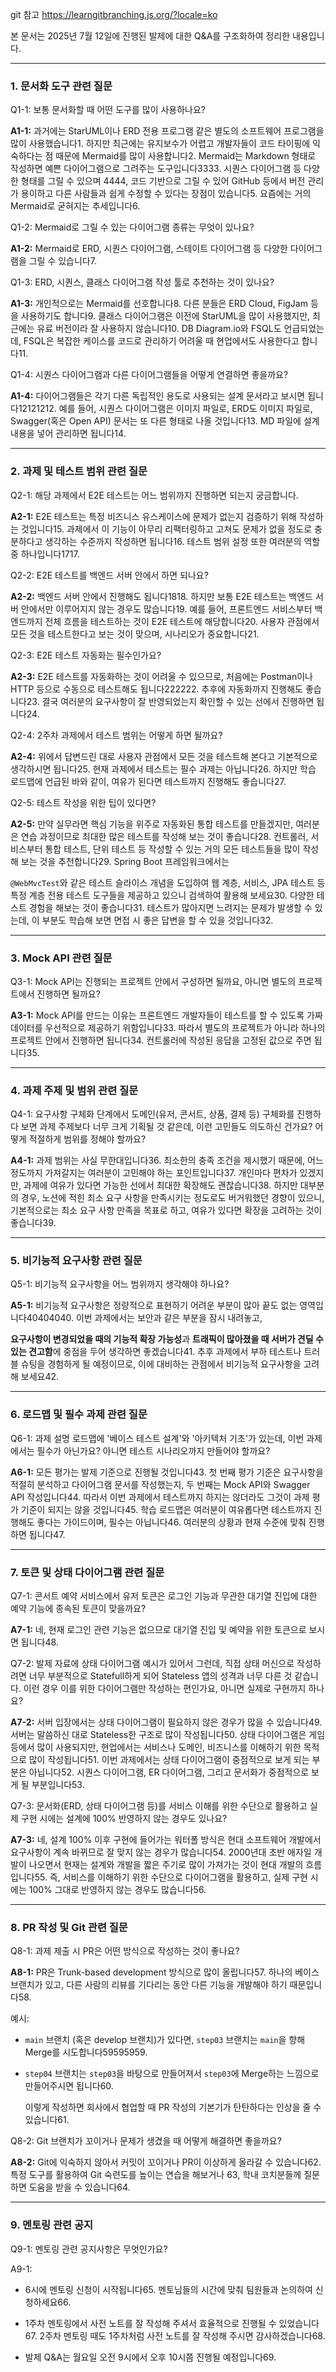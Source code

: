 git 참고
https://learngitbranching.js.org/?locale=ko


본 문서는 2025년 7월 12일에 진행된 발제에 대한 Q&A를 구조화하여 정리한 내용입니다.

---

### 1. 문서화 도구 관련 질문

Q1-1: 보통 문서화할 때 어떤 도구를 많이 사용하나요?

**A1-1:** 과거에는 StarUML이나 ERD 전용 프로그램 같은 별도의 소프트웨어 프로그램을 많이 사용했습니다1. 하지만 최근에는 유지보수가 어렵고 개발자들이 코드 타이핑에 익숙하다는 점 때문에 Mermaid를 많이 사용합니다2. Mermaid는 Markdown 형태로 작성하면 예쁜 다이어그램으로 그려주는 도구입니다3333. 시퀀스 다이어그램 등 다양한 형태를 그릴 수 있으며 4444, 코드 기반으로 그릴 수 있어 GitHub 등에서 버전 관리가 용이하고 다른 사람들과 쉽게 수정할 수 있다는 장점이 있습니다5. 요즘에는 거의 Mermaid로 굳혀지는 추세입니다6.

Q1-2: Mermaid로 그릴 수 있는 다이어그램 종류는 무엇이 있나요?

**A1-2:** Mermaid로 ERD, 시퀀스 다이어그램, 스테이트 다이어그램 등 다양한 다이어그램을 그릴 수 있습니다7.

Q1-3: ERD, 시퀀스, 클래스 다이어그램 작성 툴로 추천하는 것이 있나요?

**A1-3:** 개인적으로는 Mermaid를 선호합니다8. 다른 분들은 ERD Cloud, FigJam 등을 사용하기도 합니다9. 클래스 다이어그램은 이전에 StarUML을 많이 사용했지만, 최근에는 유료 버전이라 잘 사용하지 않습니다10. DB Diagram.io와 FSQL도 언급되었는데, FSQL은 복잡한 케이스를 코드로 관리하기 어려울 때 현업에서도 사용한다고 합니다11.

Q1-4: 시퀀스 다이어그램과 다른 다이어그램들을 어떻게 연결하면 좋을까요?

**A1-4:** 다이어그램들은 각기 다른 독립적인 용도로 사용되는 설계 문서라고 보시면 됩니다12121212. 예를 들어, 시퀀스 다이어그램은 이미지 파일로, ERD도 이미지 파일로, Swagger(혹은 Open API) 문서는 또 다른 형태로 나올 것입니다13. MD 파일에 설계 내용을 넣어 관리하면 됩니다14.

---

### 2. 과제 및 테스트 범위 관련 질문

Q2-1: 해당 과제에서 E2E 테스트는 어느 범위까지 진행하면 되는지 궁금합니다.

**A2-1:** E2E 테스트는 특정 비즈니스 유스케이스에 문제가 없는지 검증하기 위해 작성하는 것입니다15. 과제에서 이 기능이 아무리 리팩터링하고 고쳐도 문제가 없을 정도로 충분하다고 생각하는 수준까지 작성하면 됩니다16. 테스트 범위 설정 또한 여러분의 역할 중 하나입니다1717.

Q2-2: E2E 테스트를 백엔드 서버 안에서 하면 되나요?

**A2-2:** 백엔드 서버 안에서 진행해도 됩니다1818. 하지만 보통 E2E 테스트는 백엔드 서버 안에서만 이루어지지 않는 경우도 많습니다19. 예를 들어, 프론트엔드 서비스부터 백엔드까지 전체 흐름을 테스트하는 것이 E2E 테스트에 해당합니다20. 사용자 관점에서 모든 것을 테스트한다고 보는 것이 맞으며, 시나리오가 중요합니다21.

Q2-3: E2E 테스트 자동화는 필수인가요?

**A2-3:** E2E 테스트를 자동화하는 것이 어려울 수 있으므로, 처음에는 Postman이나 HTTP 등으로 수동으로 테스트해도 됩니다222222. 추후에 자동화까지 진행해도 좋습니다23. 결국 여러분의 요구사항이 잘 반영되었는지 확인할 수 있는 선에서 진행하면 됩니다24.

Q2-4: 2주차 과제에서 테스트 범위는 어떻게 하면 될까요?

**A2-4:** 위에서 답변드린 대로 사용자 관점에서 모든 것을 테스트해 본다고 기본적으로 생각하시면 됩니다25. 현재 과제에서 테스트는 필수 과제는 아닙니다26. 하지만 학습 로드맵에 언급된 바와 같이, 여유가 된다면 테스트까지 진행해도 좋습니다27.

Q2-5: 테스트 작성을 위한 팁이 있다면?

**A2-5:** 만약 실무라면 핵심 기능을 위주로 자동화된 통합 테스트를 만들겠지만, 여러분은 연습 과정이므로 최대한 많은 테스트를 작성해 보는 것이 좋습니다28. 컨트롤러, 서비스부터 통합 테스트, 단위 테스트 등 작성할 수 있는 거의 모든 테스트들을 많이 작성해 보는 것을 추천합니다29. Spring Boot 프레임워크에서는

`@WebMvcTest`와 같은 테스트 슬라이스 개념을 도입하여 웹 계층, 서비스, JPA 테스트 등 특정 계층 전용 테스트 도구들을 제공하고 있으니 검색하여 활용해 보세요30. 다양한 테스트 경험을 해보는 것이 좋습니다31. 테스트가 많아지면 느려지는 문제가 발생할 수 있는데, 이 부분도 학습해 보면 면접 시 좋은 답변을 할 수 있을 것입니다32.

---

### 3. Mock API 관련 질문

Q3-1: Mock API는 진행되는 프로젝트 안에서 구성하면 될까요, 아니면 별도의 프로젝트에서 진행하면 될까요?

**A3-1:** Mock API를 만드는 이유는 프론트엔드 개발자들이 테스트를 할 수 있도록 가짜 데이터를 우선적으로 제공하기 위함입니다33. 따라서 별도의 프로젝트가 아니라 하나의 프로젝트 안에서 진행하면 됩니다34. 컨트롤러에 작성된 응답을 고정된 값으로 주면 됩니다35.

---

### 4. 과제 주제 및 범위 관련 질문

Q4-1: 요구사항 구체화 단계에서 도메인(유저, 콘서트, 상품, 결제 등) 구체화를 진행하다 보면 과제 주제보다 너무 크게 기획될 것 같은데, 이런 고민들도 의도하신 건가요? 어떻게 적절하게 범위를 정해야 할까요?

**A4-1:** 과제 범위는 사실 무한대입니다36. 최소한의 충족 조건을 제시했기 때문에, 어느 정도까지 가져갈지는 여러분이 고민해야 하는 포인트입니다37. 개인마다 편차가 있겠지만, 과제에 여유가 있다면 가능한 선에서 최대한 확장해도 괜찮습니다38. 하지만 대부분의 경우, 노션에 적힌 최소 요구 사항을 만족시키는 정도로도 버거워했던 경향이 있으니, 기본적으로는 최소 요구 사항 만족을 목표로 하고, 여유가 있다면 확장을 고려하는 것이 좋습니다39.

---

### 5. 비기능적 요구사항 관련 질문

Q5-1: 비기능적 요구사항을 어느 범위까지 생각해야 하나요?

**A5-1:** 비기능적 요구사항은 정량적으로 표현하기 어려운 부분이 많아 끝도 없는 영역입니다40404040. 이번 과제에서는 보안과 같은 부분을 잠시 내려놓고,

**요구사항이 변경되었을 때의 기능적 확장 가능성**과 **트래픽이 많아졌을 때 서버가 견딜 수 있는 견고함**에 중점을 두어 생각하면 좋겠습니다41. 추후 과제에서 부하 테스트나 트러블 슈팅을 경험하게 될 예정이므로, 이에 대비하는 관점에서 비기능적 요구사항을 고려해 보세요42.

---

### 6. 로드맵 및 필수 과제 관련 질문

Q6-1: 과제 설명 로드맵에 '베이스 테스트 설계'와 '아키텍처 기초'가 있는데, 이번 과제에서는 필수가 아닌가요? 아니면 테스트 시나리오까지 만들어야 할까요?

**A6-1:** 모든 평가는 발제 기준으로 진행될 것입니다43. 첫 번째 평가 기준은 요구사항을 적절히 분석하고 다이어그램 문서를 작성했는지, 두 번째는 Mock API와 Swagger API 작성입니다44. 따라서 이번 과제에서 테스트까지 하지는 않더라도 그것이 과제 평가 기준이 되지는 않을 것입니다45. 학습 로드맵은 여러분이 여유롭다면 테스트까지 진행해도 좋다는 가이드이며, 필수는 아닙니다46. 여러분의 상황과 현재 수준에 맞춰 진행하면 됩니다47.

---

### 7. 토큰 및 상태 다이어그램 관련 질문

Q7-1: 콘서트 예약 서비스에서 유저 토큰은 로그인 기능과 무관한 대기열 진입에 대한 예약 기능에 종속된 토큰이 맞을까요?

**A7-1:** 네, 현재 로그인 관련 기능은 없으므로 대기열 진입 및 예약을 위한 토큰으로 보시면 됩니다48.

Q7-2: 발제 자료에 상태 다이어그램 예시가 있어서 그런데, 직접 상태 머신으로 작성하려면 너무 부분적으로 Statefull하게 되어 Stateless 앱의 성격과 너무 다른 것 같습니다. 이런 경우 이를 위한 다이어그램만 작성하는 편인가요, 아니면 실제로 구현까지 하나요?

**A7-2:** 서버 입장에서는 상태 다이어그램이 필요하지 않은 경우가 많을 수 있습니다49. 서버는 말씀하신 대로 Stateless한 구조로 많이 작성됩니다50. 상태 다이어그램은 게임 등에서 많이 사용되지만, 현업에서는 서비스나 도메인, 비즈니스를 이해하기 위한 목적으로 많이 작성됩니다51. 이번 과제에서는 상태 다이어그램이 중점적으로 보게 되는 부분은 아닙니다52. 시퀀스 다이어그램, ER 다이어그램, 그리고 문서화가 중점적으로 보게 될 부분입니다53.

Q7-3: 문서화(ERD, 상태 다이어그램 등)를 서비스 이해를 위한 수단으로 활용하고 실제 구현 시에는 설계에 100% 반영하지 않는 경우도 있나요?

**A7-3:** 네, 설계 100% 이후 구현에 들어가는 워터폴 방식은 현대 소프트웨어 개발에서 요구사항이 계속 바뀌므로 잘 맞지 않는 경우가 많습니다54. 2000년대 초반 애자일 개발이 나오면서 현재는 설계와 개발을 짧은 주기로 많이 가져가는 것이 현대 개발의 흐름입니다55. 즉, 서비스를 이해하기 위한 수단으로 다이어그램을 활용하고, 실제 구현 시에는 100% 그대로 반영하지 않는 경우도 많습니다56.

---

### 8. PR 작성 및 Git 관련 질문

Q8-1: 과제 제출 시 PR은 어떤 방식으로 작성하는 것이 좋나요?

**A8-1:** PR은 Trunk-based development 방식으로 많이 올립니다57. 하나의 베이스 브랜치가 있고, 다른 사람의 리뷰를 기다리는 동안 다른 기능을 개발해야 하기 때문입니다58.

예시:

- `main` 브랜치 (혹은 develop 브랜치)가 있다면, `step03` 브랜치는 `main`을 향해 Merge를 시도합니다59595959.
    
- `step04` 브랜치는 `step03`을 바탕으로 만들어져서 `step03`에 Merge하는 느낌으로 만들어주시면 됩니다60.
    
    이렇게 작성하면 회사에서 협업할 때 PR 작성의 기본기가 탄탄하다는 인상을 줄 수 있습니다61.
    

Q8-2: Git 브랜치가 꼬이거나 문제가 생겼을 때 어떻게 해결하면 좋을까요?

**A8-2:** Git에 익숙하지 않아서 커밋이 꼬이거나 PR이 이상하게 올라갈 수 있습니다62. 특정 도구를 활용하여 Git 숙련도를 높이는 연습을 해보거나 63, 학내 코치분들께 질문하면 도움을 받을 수 있습니다64.

---

### 9. 멘토링 관련 공지

Q9-1: 멘토링 관련 공지사항은 무엇인가요?

A9-1:

- 6시에 멘토링 신청이 시작됩니다65. 멘토님들의 시간에 맞춰 팀원들과 논의하여 신청하세요66.
    
- 1주차 멘토링에서 사전 노트를 잘 작성해 주셔서 효율적으로 진행될 수 있었습니다67. 2주차 멘토링 때도 1주차처럼 사전 노트를 잘 작성해 주시면 감사하겠습니다68.
    
- 발제 Q&A는 월요일 오전 9시에서 오후 10시쯤 진행될 예정입니다69.